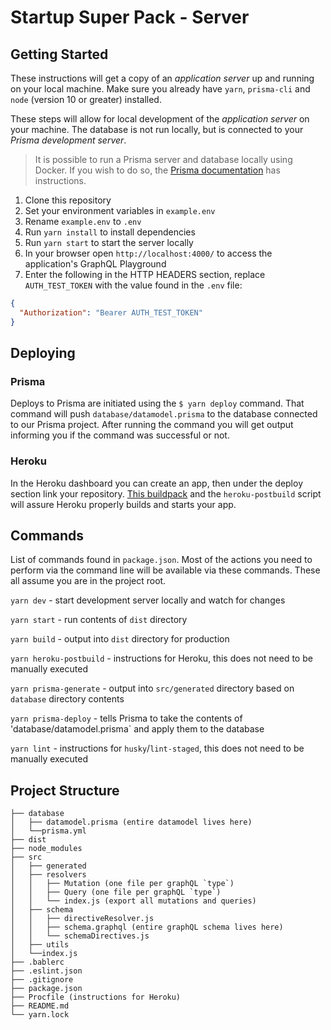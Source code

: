 # Startup Super Pack - Server

## Getting Started

These instructions will get a copy of an _application server_ up and running on your local machine. Make sure you already have `yarn`, `prisma-cli` and `node` (version 10 or greater) installed.

These steps will allow for local development of the _application server_ on your machine. The database is not run locally, but is connected to your _Prisma development server_.

> It is possible to run a Prisma server and database locally using Docker. If you wish to do so, the [Prisma documentation](https://www.prisma.io/docs/1.20/get-started/01-setting-up-prisma-new-database-JAVASCRIPT-a002/) has instructions.

1. Clone this repository
2. Set your environment variables in `example.env`
3. Rename `example.env` to `.env`
4. Run `yarn install` to install dependencies
5. Run `yarn start` to start the server locally
6. In your browser open `http://localhost:4000/` to access the application's GraphQL Playground
7. Enter the following in the HTTP HEADERS section, replace `AUTH_TEST_TOKEN` with the value found in the `.env` file:

```json
{
  "Authorization": "Bearer AUTH_TEST_TOKEN"
}
```

## Deploying

### Prisma

Deploys to Prisma are initiated using the `$ yarn deploy` command. That command will push `database/datamodel.prisma` to the database connected to our Prisma project. After running the command you will get output informing you if the command was successful or not.

### Heroku

In the Heroku dashboard you can create an app, then under the deploy section link your repository. [This buildpack](https://github.com/lstoll/heroku-buildpack-monorepo) and the `heroku-postbuild` script will assure Heroku properly builds and starts your app.

## Commands

List of commands found in `package.json`. Most of the actions you need to perform via the command line will be available via these commands. These all assume you are in the project root.

`yarn dev` - start development server locally and watch for changes

`yarn start` - run contents of `dist` directory

`yarn build` - output into `dist` directory for production

`yarn heroku-postbuild` - instructions for Heroku, this does not need to be manually executed

`yarn prisma-generate` - output into `src/generated` directory based on `database` directory contents

`yarn prisma-deploy` - tells Prisma to take the contents of 'database/datamodel.prisma` and apply them to the database

`yarn lint` - instructions for `husky`/`lint-staged`, this does not need to be manually executed

## Project Structure

```
├── database
│   ├── datamodel.prisma (entire datamodel lives here)
│   └──prisma.yml
├── dist
├── node_modules
├── src
│   ├── generated
│   ├── resolvers
│   │   ├── Mutation (one file per graphQL `type`)
│   │   ├── Query (one file per graphQL `type`)
│   │   └── index.js (export all mutations and queries)
│   ├── schema
│   │   ├── directiveResolver.js
│   │   ├── schema.graphql (entire graphQL schema lives here)
│   │   └── schemaDirectives.js
│   ├── utils
│   └──index.js
├── .bablerc
├── .eslint.json
├── .gitignore
├── package.json
├── Procfile (instructions for Heroku)
├── README.md
└── yarn.lock
```
